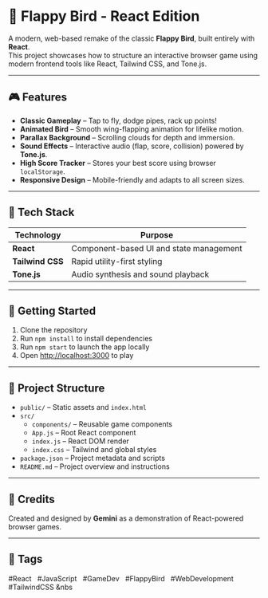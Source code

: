 # 🐤 Flappy Bird - React Edition

A modern, web-based remake of the classic **Flappy Bird**, built entirely with **React**.  
This project showcases how to structure an interactive browser game using modern frontend tools like React, Tailwind CSS, and Tone.js.

---

## 🎮 Features

- **Classic Gameplay** – Tap to fly, dodge pipes, rack up points!
- **Animated Bird** – Smooth wing-flapping animation for lifelike motion.
- **Parallax Background** – Scrolling clouds for depth and immersion.
- **Sound Effects** – Interactive audio (flap, score, collision) powered by **Tone.js**.
- **High Score Tracker** – Stores your best score using browser `localStorage`.
- **Responsive Design** – Mobile-friendly and adapts to all screen sizes.

---

## 🧱 Tech Stack

| Technology   | Purpose                              |
|--------------|---------------------------------------|
| **React**     | Component-based UI and state management |
| **Tailwind CSS** | Rapid utility-first styling           |
| **Tone.js**    | Audio synthesis and sound playback     |

---

## 🚀 Getting Started

1. Clone the repository  
2. Run `npm install` to install dependencies  
3. Run `npm start` to launch the app locally  
4. Open [http://localhost:3000](http://localhost:3000) to play

---
## 📁 Project Structure

- `public/` – Static assets and `index.html`
- `src/`
  - `components/` – Reusable game components
  - `App.js` – Root React component
  - `index.js` – React DOM render
  - `index.css` – Tailwind and global styles
- `package.json` – Project metadata and scripts
- `README.md` – Project overview and instructions

---

## 🙌 Credits

Created and designed by **Gemini** as a demonstration of React-powered browser games.

---

## 📌 Tags

#React &nbsp; #JavaScript &nbsp; #GameDev &nbsp; #FlappyBird &nbsp; #WebDevelopment &nbsp; #TailwindCSS &nbs
